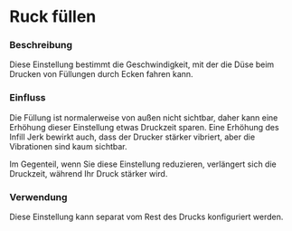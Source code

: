 Ruck füllen
====
### **Beschreibung**
Diese Einstellung bestimmt die Geschwindigkeit, mit der die Düse beim Drucken von Füllungen durch Ecken fahren kann.

### **Einfluss**
Die Füllung ist normalerweise von außen nicht sichtbar, daher kann eine Erhöhung dieser Einstellung etwas Druckzeit sparen. Eine Erhöhung des Infill Jerk bewirkt auch, dass der Drucker stärker vibriert, aber die Vibrationen sind kaum sichtbar.

Im Gegenteil, wenn Sie diese Einstellung reduzieren, verlängert sich die Druckzeit, während Ihr Druck stärker wird.

### **Verwendung**
Diese Einstellung kann separat vom Rest des Drucks konfiguriert werden.